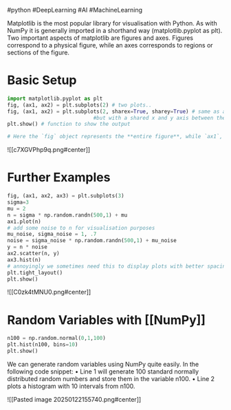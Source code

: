 #python #DeepLearning #AI #MachineLearning 

Matplotlib is the most popular library for visualisation with Python. As with NumPy it is generally
imported in a shorthand way (matplotlib.pyplot as plt). Two important aspects of matplotlib are
figures and axes. Figures correspond to a physical figure, while an axes corresponds to regions or
sections of the figure. 

# Basic Setup 

```python 
import matplotlib.pyplot as plt
fig, (ax1, ax2) = plt.subplots(2) # two plots..
fig, (ax1, ax2) = plt.subplots(2, sharex=True, sharey=True) # same as above,␣
                            #but with a shared x and y axis between the two plots
plt.show() # function to show the output

# Here the `fig` object represents the **entire figure**, while `ax1`, `ax2`, and `ax3` are the individual **axes (subplots)** created within that figure.
```
![[c7XGVPhp9q.png#center]]

# Further Examples

```python 
fig, (ax1, ax2, ax3) = plt.subplots(3)
sigma=3
mu = 2
n = sigma * np.random.randn(500,1) + mu
ax1.plot(n)
# add some noise to n for visualisation purposes
mu_noise, sigma_noise = 1, .7
noise = sigma_noise * np.random.randn(500,1) + mu_noise
y = n * noise
ax2.scatter(n, y)
ax3.hist(n)
# annoyingly we sometimes need this to display plots with better spacing
plt.tight_layout()
plt.show()
```
![[C0zk4tMNU0.png#center]]


# Random Variables with [[NumPy]]

```python
n100 = np.random.normal(0,1,100)
plt.hist(n100, bins=10)
plt.show()
```

We can generate random variables using NumPy quite easily. In the following code snippet:
• Line 1 will generate 100 standard normally distributed random numbers and store them in
the variable n100.
• Line 2 plots a histogram with 10 intervals from n100.

![[Pasted image 20250122155740.png#center]]

